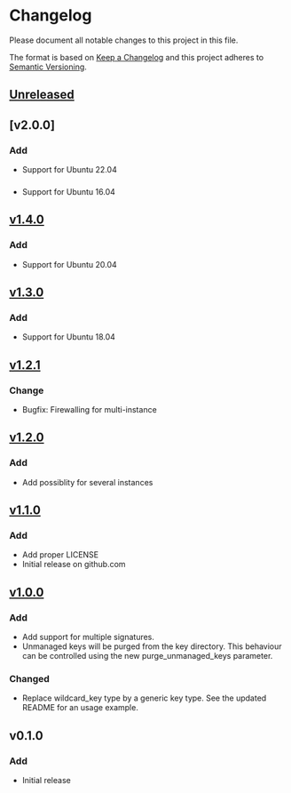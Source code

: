 # Changelog
Please document all notable changes to this project in this file.

The format is based on [Keep a Changelog](http://keepachangelog.com/)
and this project adheres to [Semantic Versioning](http://semver.org/).

## [Unreleased]

## [v2.0.0]
### Add
- Support for Ubuntu 22.04
###
- Support for Ubuntu 16.04

## [v1.4.0]
### Add
- Support for Ubuntu 20.04

## [v1.3.0]
### Add
- Support for Ubuntu 18.04

## [v1.2.1]
### Change
- Bugfix: Firewalling for multi-instance

## [v1.2.0]
### Add
- Add possiblity for several instances

## [v1.1.0]
### Add
- Add proper LICENSE
- Initial release on github.com

## [v1.0.0]
### Add
- Add support for multiple signatures.
- Unmanaged keys will be purged from the key directory. This behaviour can
  be controlled using the new purge\_unmanaged\_keys parameter.

### Changed
- Replace wildcard\_key type by a generic key type. See the updated README for
  an usage example.

## v0.1.0
### Add
- Initial release

[Unreleased]: https://github.com/vshn/puppet-opendkim/compare/v1.4.0...master
[v1.4.0]: https://github.com/vshn/puppet-opendkim/compare/v1.3.0...v1.4.0
[v1.3.0]: https://github.com/vshn/puppet-opendkim/compare/v1.2.1...v1.3.0
[v1.2.1]: https://github.com/vshn/puppet-opendkim/compare/v1.2.0...v1.2.1
[v1.2.0]: https://github.com/vshn/puppet-opendkim/compare/v1.1.0...v1.2.0
[v1.1.0]: https://github.com/vshn/puppet-opendkim/compare/v1.0.0...v1.1.0
[v1.0.0]: https://git.vshn.net/vshn-puppet/puppet-opendkim/compare/v0.1.0...v1.0.0
